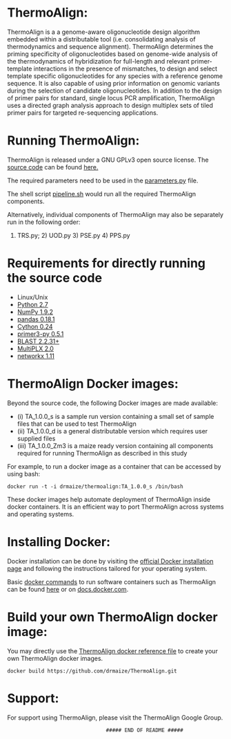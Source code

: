ThermoAlign:
================================================
ThermoAlign is a a genome-aware oligonucleotide design algorithm embedded within a distributable tool (i.e. consolidating analysis of thermodynamics and sequence alignment). ThermoAlign determines the priming specificity of oligonucleotides based on genome-wide analysis of the thermodynamics of hybridization for full-length and relevant primer-template interactions in the presence of mismatches, to design and select template specific oligonucleotides for any species with a reference genome sequence. It is also capable of using prior information on genomic variants during the selection of candidate oligonucleotides. In addition to the design of primer pairs for standard, single locus PCR amplification, ThermoAlign uses a directed graph analysis approach to design multiplex sets of tiled primer pairs for targeted re-sequencing applications.


Running ThermoAlign:
================================================
ThermoAlign is released under a GNU GPLv3 open source license. The [source code](https://github.com/drmaize/ThermoAlign/tree/master/TA_codes) can be found [here.](https://github.com/drmaize/ThermoAlign/tree/master/TA_codes)

The required parameters need to be used in the [parameters.py](https://github.com/drmaize/ThermoAlign/blob/master/TA_codes/parameters.py) file.

The shell script [pipeline.sh](https://github.com/drmaize/ThermoAlign/blob/master/TA_codes/pipeline.sh) would run all the required ThermoAlign components.

Alternatively, individual components of ThermoAlign may also be separately run in the following order:
1) TRS.py; 2) UOD.py 3) PSE.py 4) PPS.py



Requirements for directly running the source code
================================================
* Linux/Unix
* [Python  2.7](http://python.org/)
* [NumPy   1.9.2](http://www.numpy.org/)
* [pandas  0.18.1](http://pandas.pydata.org/)
* [Cython  0.24](http://cython.org/)
* [primer3-py  0.5.1](https://pypi.python.org/pypi/primer3-py)
* [BLAST   2.2.31+](http://blast.ncbi.nlm.nih.gov/Blast.cgi)
* [MultiPLX    2.0](http://bioinfo.ut.ee/download/dl.php?file=24)
* [networkx    1.11](https://networkx.github.io/)


ThermoAlign Docker images:
================================================
Beyond the source code, the following Docker images are made available: 
* (i) TA_1.0.0_s is a sample run version containing a small set of sample files that can be used to test ThermoAlign
* (ii) TA_1.0.0_d is a general distributable version which requires user supplied files
* (iii) TA_1.0.0_Zm3 is a maize ready version containing all components required for running ThermoAlign as described in this study

For example, to run a docker image as a container that can be accessed by using bash:

    docker run -t -i drmaize/thermoalign:TA_1.0.0_s /bin/bash




These docker images help automate deployment of ThermoAlign inside docker containers. It is an efficient way to port ThermoAlign across systems and operating systems.


Installing Docker:
================================================
Docker installation can be done by visiting the [official Docker installation page](https://docs.docker.com/engine/installation/) and following the instructions tailored for your operating system.

Basic [docker commands](https://goo.gl/TfU9AY) to run software containers such as ThermoAlign can be found [here](https://goo.gl/TfU9AY) or on [docs.docker.com](https://docs.docker.com/).

Build your own ThermoAlign docker image:
================================================

You may directly use the [ThermoAlign docker reference file](https://github.com/drmaize/ThermoAlign/blob/master/Dockerfile) to create your own ThermoAlign docker images.
    
    docker build https://github.com/drmaize/ThermoAlign.git

    
Support:
================================================
For support using ThermoAlign, please visit the ThermoAlign Google Group.







   
                                    ##### END OF README #####    


